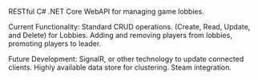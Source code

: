 RESTful C# .NET Core WebAPI for managing game lobbies.

Current Functionality:
Standard CRUD operations. (Create, Read, Update, and Delete) for Lobbies.
Adding and removing players from lobbies, promoting players to leader.


Future Development:
SignalR, or other technology to update connected clients.
Highly available data store for clustering.
Steam integration.


